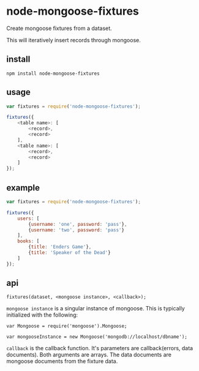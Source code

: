 node-mongoose-fixtures
======================

Create mongoose fixtures from a dataset.

This will iteratively insert records through mongoose.

install
-------

`npm install node-mongoose-fixtures`

usage
-----

```javascript
var fixtures = require('node-mongoose-fixtures');

fixtures({
    <table name>: [
        <record>,
        <record>
    ],
    <table name>: [
        <record>,
        <record>
    ]
});
```

example
-------

```javascript
var fixtures = require('node-mongoose-fixtures');

fixtures({
    users: [
        {username: 'one', password: 'pass'},
        {username: 'two', password: 'pass'}
    ],
    books: [
        {title: 'Enders Game'},
        {title: 'Speaker of the Dead'}
    ]
});
```

api
---

`fixtures(dataset, <mongoose instance>, <callback>);`

`mongoose instance` is a singular instance of mongoose. This is typically initialized with the following:
```
var Mongoose = require('mongoose').Mongoose;

var mongooseInstance = new Mongoose('mongodb://localhost/dbname');
```

`callback` is the callback function. It's parameters are callback(errors, data documents). Both arguments are arrays. The data documents are mongoose documents from the fixture data.
